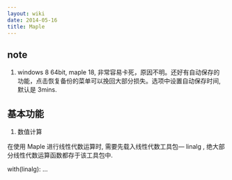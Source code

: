 ```yaml
---
layout: wiki
date: 2014-05-16
title: Maple
---
```


## note
1. windows 8 64bit, maple 18, 非常容易卡死，原因不明。还好有自动保存的
功能，点击恢复备份的菜单可以挽回大部分损失。选项中设置自动保存时间,
默认是 3mins.

## 基本功能
1. 数值计算


在使用 Maple 进行线性代数运算时, 需要先载入线性代数工具包— linalg , 绝大部
分线性代数运算函数都存于该工具包中.

with(linalg):
    ...




